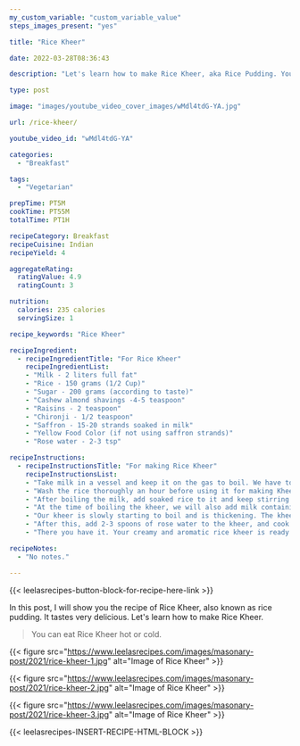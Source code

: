 ```yaml
---
my_custom_variable: "custom_variable_value"
steps_images_present: "yes"

title: "Rice Kheer"

date: 2022-03-28T08:36:43

description: "Let's learn how to make Rice Kheer, aka Rice Pudding. You can eat Rice Kheer hot or cold."

type: post

image: "images/youtube_video_cover_images/wMdl4tdG-YA.jpg"

url: /rice-kheer/

youtube_video_id: "wMdl4tdG-YA"

categories: 
  - "Breakfast"

tags:
  - "Vegetarian"

prepTime: PT5M
cookTime: PT55M
totalTime: PT1H

recipeCategory: Breakfast
recipeCuisine: Indian
recipeYield: 4

aggregateRating:
  ratingValue: 4.9
  ratingCount: 3

nutrition:
  calories: 235 calories
  servingSize: 1

recipe_keywords: "Rice Kheer"

recipeIngredient:
  - recipeIngredientTitle: "For Rice Kheer"
    recipeIngredientList:
    - "Milk - 2 liters full fat" 
    - "Rice - 150 grams (1/2 Cup)" 
    - "Sugar - 200 grams (according to taste)" 
    - "Cashew almond shavings -4-5 teaspoon" 
    - "Raisins - 2 teaspoon" 
    - "Chironji - 1/2 teaspoon" 
    - "Saffron - 15-20 strands soaked in milk" 
    - "Yellow Food Color (if not using saffron strands)" 
    - "Rose water - 2-3 tsp" 

recipeInstructions:
  - recipeInstructionsTitle: "For making Rice Kheer"
    recipeInstructionsList:
    - "Take milk in a vessel and keep it on the gas to boil. We have to keep stirring the milk continuously till the milk comes to a boil." 
    - "Wash the rice thoroughly an hour before using it for making Kheer." 
    - "After boiling the milk, add soaked rice to it and keep stirring it continuously till it comes to a boil. After that you stir it every once in a while so that the kheer does not stick to the bottom. The taste of kheer can be spoiled if it sticks to the bottom." 
    - "At the time of boiling the kheer, we will also add milk containing chironji and saffron to it and keep stirring it." 
    - "Our kheer is slowly starting to boil and is thickening. The kheer is cooked well. Now we will put sugar in it and let the sugar dissolve well." 
    - "After this, add 2-3 spoons of rose water to the kheer, and cook it for some more time." 
    - "There you have it. Your creamy and aromatic rice kheer is ready. You can eat it cold or hot as you like. Cold kheer also tastes delicious." 

recipeNotes:
  - "No notes." 

---
```


{{< leelasrecipes-button-block-for-recipe-here-link >}}

In this post, I will show you the recipe of Rice Kheer, also known as rice pudding. It tastes very delicious. Let's learn how to make Rice Kheer.

> You can eat Rice Kheer hot or cold.


{{< figure src="https://www.leelasrecipes.com/images/masonary-post/2021/rice-kheer-1.jpg" alt="Image of Rice Kheer" >}}

{{< figure src="https://www.leelasrecipes.com/images/masonary-post/2021/rice-kheer-2.jpg" alt="Image of Rice Kheer" >}}

{{< figure src="https://www.leelasrecipes.com/images/masonary-post/2021/rice-kheer-3.jpg" alt="Image of Rice Kheer" >}}

{{< leelasrecipes-INSERT-RECIPE-HTML-BLOCK >}}

